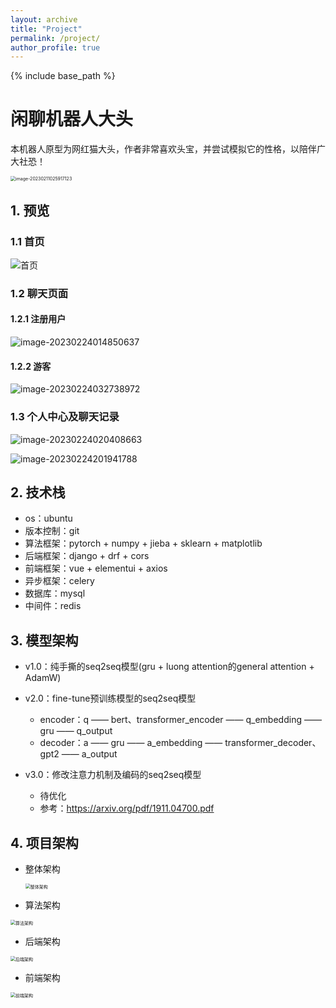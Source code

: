 ```yaml
---
layout: archive
title: "Project"
permalink: /project/
author_profile: true
---
```


{% include base_path %}

# 闲聊机器人大头
本机器人原型为网红猫大头，作者非常喜欢头宝，并尝试模拟它的性格，以陪伴广大社恐！

<img src="assets/image-20230211025917123.png" alt="image-20230211025917123" style="zoom:50%;" />

## 1. 预览

### 1.1 首页

![首页](assets/首页.jpg)

### 1.2 聊天页面

#### 1.2.1 注册用户

![image-20230224014850637](assets/image-20230224014850637-16771757580111.png)

#### 1.2.2 游客

![image-20230224032738972](assets/image-20230224032738972.png)

### 1.3 个人中心及聊天记录

![image-20230224020408663](assets/image-20230224020408663-16771757580112.png)

![image-20230224201941788](assets/image-20230224201941788.png)

## 2.  技术栈

- os：ubuntu
- 版本控制：git
- 算法框架：pytorch + numpy + jieba + sklearn + matplotlib 
- 后端框架：django + drf + cors
- 前端框架：vue + elementui + axios
- 异步框架：celery
- 数据库：mysql
- 中间件：redis

## 3.  模型架构
- v1.0：纯手撕的seq2seq模型(gru + luong attention的general attention + AdamW)

- v2.0：fine-tune预训练模型的seq2seq模型
  - encoder：q —— bert、transformer_encoder  —— q_embedding —— gru —— q_output
  - decoder：a —— gru —— a_embedding —— transformer_decoder、gpt2 ——  a_output

- v3.0：修改注意力机制及编码的seq2seq模型
  - 待优化
  - 参考：https://arxiv.org/pdf/1911.04700.pdf

## 4.  项目架构

- 整体架构

  <img src="assets/整体架构.png" alt="整体架构" style="zoom:50%;" />

- 算法架构

<img src="assets/算法架构.png" alt="算法架构" style="zoom:50%;" />

- 后端架构

<img src="assets/后端架构.png" alt="后端架构" style="zoom:50%;" />

- 前端架构

<img src="assets/前端架构.png" alt="前端架构" style="zoom:50%;" />

